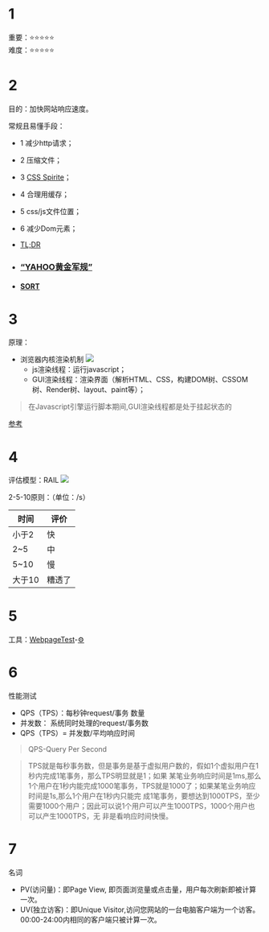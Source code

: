 # 1
重要：⭐⭐⭐⭐⭐<br>
难度：⭐⭐⭐⭐⭐

# 2
目的：加快网站响应速度。

常规且易懂手段：
* 1 减少http请求；
* 2 压缩文件；
* 3 [CSS Spirite](https://baike.baidu.com/item/css%20sprite)；
* 4 合理用缓存；
* 5 css/js文件位置；
* 6 减少Dom元素；
* [TL;DR](https://www.cnblogs.com/puyongsong/p/5968935.html)

* ### [“YAHOO黄金军规”](http://www.cnblogs.com/siqi/p/3655436.html)
* #### [SORT](https://segmentfault.com/a/1190000008829958)

# 3
原理：
* 浏览器内核渲染机制
![](http://jinlong.github.io/image/browser-fe-optimizing/p1.png)
  * js渲染线程：运行javascript；
  * GUI渲染线程：渲染界面（解析HTML、CSS，构建DOM树、CSSOM树、Render树、layout、paint等）；
  
>在Javascript引擎运行脚本期间,GUI渲染线程都是处于挂起状态的

[参考](https://www.cnblogs.com/yiyi17/p/8645830.html)

# 4
评估模型：RAIL
![](https://image-static.segmentfault.com/420/958/4209582975-57c6519bca90d)

2-5-10原则：（单位：/s）

时间 | 评价
-|-
小于2|快
2~5|中
5~10|慢
大于10|糟透了

# 5
工具：[WebpageTest](http://www.webpagetest.org/)-[⚙](https://www.cnblogs.com/strick/p/6677836.html)

# 6
性能测试
 * QPS（TPS）：每秒钟request/事务 数量
 * 并发数： 系统同时处理的request/事务数
 * QPS（TPS）= 并发数/平均响应时间
>QPS-Query Per Second

>TPS就是每秒事务数，但是事务是基于虚拟用户数的，假如1个虚拟用户在1秒内完成1笔事务，那么TPS明显就是1；如果 某笔业务响应时间是1ms,那么1个用户在1秒内能完成1000笔事务，TPS就是1000了；如果某笔业务响应时间是1s,那么1个用户在1秒内只能完 成1笔事务，要想达到1000TPS，至少需要1000个用户；因此可以说1个用户可以产生1000TPS，1000个用户也可以产生1000TPS，无 非是看响应时间快慢。

# 7
名词
* PV(访问量)：即Page View, 即页面浏览量或点击量，用户每次刷新即被计算一次。
* UV(独立访客)：即Unique Visitor,访问您网站的一台电脑客户端为一个访客。00:00-24:00内相同的客户端只被计算一次。
